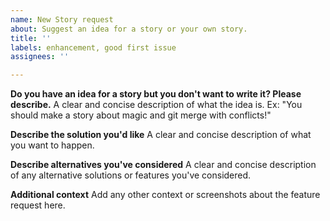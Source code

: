 ```yaml
---
name: New Story request
about: Suggest an idea for a story or your own story.
title: ''
labels: enhancement, good first issue
assignees: ''

---
```


**Do you have an idea for a story but you don't want to write it? Please describe.**
A clear and concise description of what the idea is. Ex: "You should make a story about magic and git merge with conflicts!" 

**Describe the solution you'd like**
A clear and concise description of what you want to happen.

**Describe alternatives you've considered**
A clear and concise description of any alternative solutions or features you've considered.

**Additional context**
Add any other context or screenshots about the feature request here.
